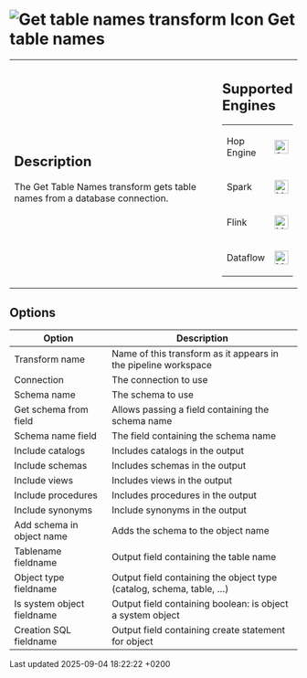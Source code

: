 <div id="header">

# <span class="image image-doc-icon">![Get table names transform Icon](../assets/images/transforms/icons/gettablenames.svg)</span> Get table names

</div>

<div id="content">

<div id="preamble">

<div class="sectionbody">

<table>
<colgroup>
<col style="width: 75%" />
<col style="width: 25%" />
</colgroup>
<tbody>
<tr class="odd">
<td><div class="content">
<div class="sect1">
<h2 id="_description">Description</h2>
<div class="sectionbody">
<div class="paragraph">
<p>The Get Table Names transform gets table names from a database connection.</p>
</div>
</div>
</div>
</div></td>
<td><div class="content">
<div class="sect1">
<h2 id="_supported_engines">Supported Engines</h2>
<div class="sectionbody">
<table>
<tbody>
<tr class="odd">
<td><p>Hop Engine</p></td>
<td><div class="content">
<div class="paragraph">
<p><span class="image"><img src="../assets/images/check_mark.svg" alt="Supported" width="24" /></span></p>
</div>
</div></td>
</tr>
<tr class="even">
<td><p>Spark</p></td>
<td><div class="content">
<div class="paragraph">
<p><span class="image"><img src="../assets/images/question_mark.svg" alt="Maybe Supported" width="24" /></span></p>
</div>
</div></td>
</tr>
<tr class="odd">
<td><p>Flink</p></td>
<td><div class="content">
<div class="paragraph">
<p><span class="image"><img src="../assets/images/question_mark.svg" alt="Maybe Supported" width="24" /></span></p>
</div>
</div></td>
</tr>
<tr class="even">
<td><p>Dataflow</p></td>
<td><div class="content">
<div class="paragraph">
<p><span class="image"><img src="../assets/images/question_mark.svg" alt="Maybe Supported" width="24" /></span></p>
</div>
</div></td>
</tr>
</tbody>
</table>
</div>
</div>
</div></td>
</tr>
</tbody>
</table>

</div>

</div>

<div class="sect1">

## Options

<div class="sectionbody">

| Option                     | Description                                                          |
| -------------------------- | -------------------------------------------------------------------- |
| Transform name             | Name of this transform as it appears in the pipeline workspace       |
| Connection                 | The connection to use                                                |
| Schema name                | The schema to use                                                    |
| Get schema from field      | Allows passing a field containing the schema name                    |
| Schema name field          | The field containing the schema name                                 |
| Include catalogs           | Includes catalogs in the output                                      |
| Include schemas            | Includes schemas in the output                                       |
| Include views              | Includes views in the output                                         |
| Include procedures         | Includes procedures in the output                                    |
| Include synonyms           | Include synonyms in the output                                       |
| Add schema in object name  | Adds the schema to the object name                                   |
| Tablename fieldname        | Output field containing the table name                               |
| Object type fieldname      | Output field containing the object type (catalog, schema, table, …​) |
| Is system object fieldname | Output field containing boolean: is object a system object           |
| Creation SQL fieldname     | Output field containing create statement for object                  |

</div>

</div>

</div>

<div id="footer">

<div id="footer-text">

Last updated 2025-09-04 18:22:22 +0200

</div>

</div>
